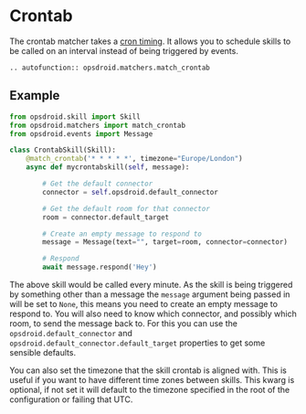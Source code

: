 # Crontab

The crontab matcher takes a [cron timing](https://en.wikipedia.org/wiki/Cron). It allows you to schedule skills to be called on an interval instead of being triggered by events.

```eval_rst
.. autofunction:: opsdroid.matchers.match_crontab
```

## Example

```python
from opsdroid.skill import Skill
from opsdroid.matchers import match_crontab
from opsdroid.events import Message

class CrontabSkill(Skill):
    @match_crontab('* * * * *', timezone="Europe/London")
    async def mycrontabskill(self, message):

        # Get the default connector
        connector = self.opsdroid.default_connector

        # Get the default room for that connector
        room = connector.default_target

        # Create an empty message to respond to
        message = Message(text="", target=room, connector=connector)

        # Respond
        await message.respond('Hey')
```

The above skill would be called every minute. As the skill is being triggered by something other than a message the `message` argument being passed in will be set to `None`, this means you need to create an empty message to respond to. You will also need to know which connector, and possibly which room, to send the message back to. For this you can use the `opsdroid.default_connector` and `opsdroid.default_connector.default_target` properties to get some sensible defaults.

You can also set the timezone that the skill crontab is aligned with. This is useful if you want to have different time zones between skills. This kwarg is optional, if not set it will default to the timezone specified in the root of the configuration or failing that UTC.
